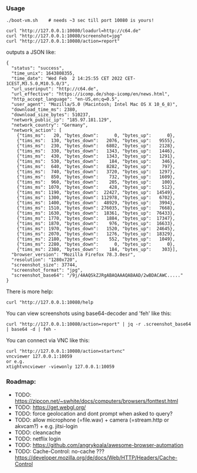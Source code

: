 ### Usage

```
./boot-vm.sh	# needs ~3 sec till port 10080 is yours!

curl "http://127.0.0.1:10080/loadurl=http://c64.de"
curl "http://127.0.0.1:10080/screenshot=jpg"
curl "http://127.0.0.1:10080/action=report"
```

outputs a JSON like:
```
{
  "status": "success",
  "time_unix": 1643808355,
  "time_date": "Wed Feb  2 14:25:55 CET 2022 CET-1CEST,M3.5.0,M10.5.0/3",
  "url_userinput": "http://c64.de",
  "url_effective": "https://icomp.de/shop-icomp/en/news.html",
  "http_accept_language": "en-US,en;q=0.5",
  "user_agent": "Mozilla/5.0 (Macintosh; Intel Mac OS X 10_6_8)",
  "download_time_ms": 2380,
  "download_size_bytes": 510237,
  "network_public_ip": "185.97.181.129",
  "network_country": "Germany",
  "network_action": [
    {"tims_ms":   20, "bytes_down":      0, "bytes_up":      0},
    {"tims_ms":  130, "bytes_down":   2076, "bytes_up":   9555},
    {"tims_ms":  230, "bytes_down":   6802, "bytes_up":   2128},
    {"tims_ms":  330, "bytes_down":   1343, "bytes_up":   1446},
    {"tims_ms":  430, "bytes_down":   1343, "bytes_up":   1291},
    {"tims_ms":  530, "bytes_down":    184, "bytes_up":    346},
    {"tims_ms":  640, "bytes_down":   8282, "bytes_up":    797},
    {"tims_ms":  740, "bytes_down":   3720, "bytes_up":   1297},
    {"tims_ms":  850, "bytes_down":    732, "bytes_up":   1609},
    {"tims_ms":  960, "bytes_down":    205, "bytes_up":    100},
    {"tims_ms": 1070, "bytes_down":    428, "bytes_up":    512},
    {"tims_ms": 1190, "bytes_down":  22427, "bytes_up":  14549},
    {"tims_ms": 1300, "bytes_down": 112978, "bytes_up":   6702},
    {"tims_ms": 1400, "bytes_down":  48929, "bytes_up":   3994},
    {"tims_ms": 1510, "bytes_down": 276035, "bytes_up":   7668},
    {"tims_ms": 1630, "bytes_down":  18361, "bytes_up":  76433},
    {"tims_ms": 1770, "bytes_down":   1884, "bytes_up":  17347},
    {"tims_ms": 1870, "bytes_down":    976, "bytes_up":  16633},
    {"tims_ms": 1970, "bytes_down":   1520, "bytes_up":  24645},
    {"tims_ms": 2070, "bytes_down":   1276, "bytes_up":  18329},
    {"tims_ms": 2180, "bytes_down":    552, "bytes_up":   1049},
    {"tims_ms": 2280, "bytes_down":      0, "bytes_up":      0},
    {"tims_ms": 2380, "bytes_down":    184, "bytes_up":    303}],
  "browser_version": "Mozilla Firefox 78.3.0esr",
  "resolution": "1280x720",
  "screenshot_size": 37744,
  "screenshot_format": "jpg",
  "screenshot_base64": "/9j/4AAQSkZJRgABAQAAAQABAAD/2wBDACAWC....."
}
```

There is more help:
```
curl "http://127.0.0.1:10080/help
```

You can view screenshots using base64-decoder and 'feh' like this:
```
curl "http://127.0.0.1:10080/action=report" | jq -r .screenshot_base64 | base64 -d | feh -
```

You can connect via VNC like this:
```
curl "http://127.0.0.1:10080/action=startvnc"
vncviewer 127.0.0.1:10059
or e.g.
xtightvncviewer -viewonly 127.0.0.1:10059
```


### Roadmap:

* TODO: https://zipcon.net/~swhite/docs/computers/browsers/fonttest.html
* TODO: https://get.webgl.org/
* TODO: force geolocation and dont prompt when asked to query?
* TODO: allow microphone (=file.wav) + camera (=stream.http or akvcam?) + e.g. jitsi-login
* TODO: cleancache
* TODO: netflix login
* TODO: https://github.com/angrykoala/awesome-browser-automation
* TODO: Cache-Control: no-cache ??? https://developer.mozilla.org/de/docs/Web/HTTP/Headers/Cache-Control
